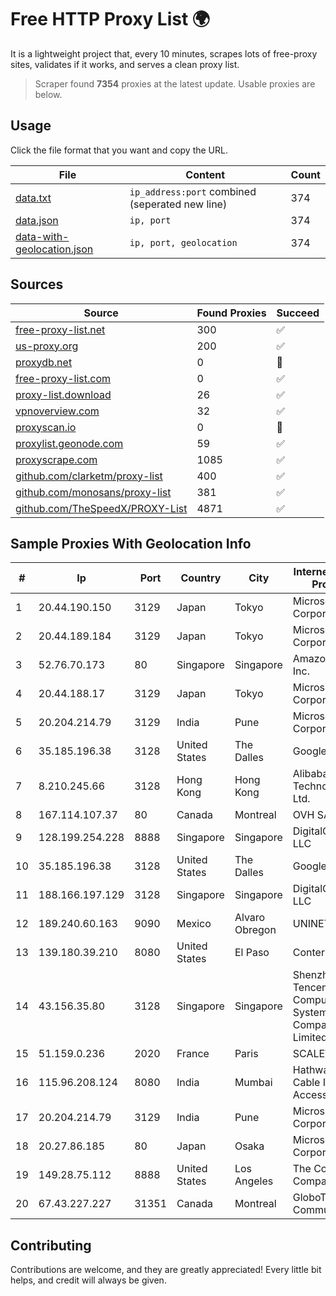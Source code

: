 
# Free HTTP Proxy List 🌍

It is a lightweight project that, every 10 minutes, scrapes lots of free-proxy sites, validates if it works, and serves a clean proxy list.


> Scraper found **7354** proxies at the latest update. Usable proxies are below.

## Usage

Click the file format that you want and copy the URL.


|File|Content|Count|
|----|-------|-----|
|[data.txt](https://raw.githubusercontent.com/themiralay/Proxy-List-World/master/data.txt)|`ip_address:port` combined (seperated new line)|374|
|[data.json](https://raw.githubusercontent.com/themiralay/Proxy-List-World/master/data.json)|`ip, port`|374|
|[data-with-geolocation.json](https://raw.githubusercontent.com/themiralay/Proxy-List-World/master/data-with-geolocation.json)|`ip, port, geolocation`|374|

## Sources

|Source|Found Proxies|Succeed|
|------|-------------|-------|
|[free-proxy-list.net](https://free-proxy-list.net)|300|✅|
|[us-proxy.org](https://www.us-proxy.org)|200|✅|
|[proxydb.net](http://proxydb.net)|0|🚫|
|[free-proxy-list.com](https://free-proxy-list.com/?page=&port=&type%5B%5D=http&type%5B%5D=https&up_time=0&search=Search)|0|✅|
|[proxy-list.download](https://www.proxy-list.download/HTTP)|26|✅|
|[vpnoverview.com](https://vpnoverview.com/privacy/anonymous-browsing/free-proxy-servers)|32|✅|
|[proxyscan.io](https://www.proxyscan.io)|0|🚫|
|[proxylist.geonode.com](https://proxylist.geonode.com/api/proxy-list?limit=300&page=1&sort_by=lastChecked&sort_type=desc&protocols=http,https)|59|✅|
|[proxyscrape.com](https://api.proxyscrape.com/v2/?request=displayproxies&protocol=http&timeout=10000&country=all&ssl=all&anonymity=all)|1085|✅|
|[github.com/clarketm/proxy-list](https://raw.githubusercontent.com/clarketm/proxy-list/master/proxy-list-raw.txt)|400|✅|
|[github.com/monosans/proxy-list](https://raw.githubusercontent.com/monosans/proxy-list/main/proxies/http.txt)|381|✅|
|[github.com/TheSpeedX/PROXY-List](https://raw.githubusercontent.com/TheSpeedX/PROXY-List/master/http.txt)|4871|✅|


## Sample Proxies With Geolocation Info

|#|Ip|Port|Country|City|Internet Service Provider|
|-|--|----|-------|----|-------------------------|
|1|20.44.190.150|3129|Japan|Tokyo|Microsoft Corporation|
|2|20.44.189.184|3129|Japan|Tokyo|Microsoft Corporation|
|3|52.76.70.173|80|Singapore|Singapore|Amazon.com, Inc.|
|4|20.44.188.17|3129|Japan|Tokyo|Microsoft Corporation|
|5|20.204.214.79|3129|India|Pune|Microsoft Corporation|
|6|35.185.196.38|3128|United States|The Dalles|Google LLC|
|7|8.210.245.66|3128|Hong Kong|Hong Kong|Alibaba (US) Technology Co., Ltd.|
|8|167.114.107.37|80|Canada|Montreal|OVH SAS|
|9|128.199.254.228|8888|Singapore|Singapore|DigitalOcean, LLC|
|10|35.185.196.38|3128|United States|The Dalles|Google LLC|
|11|188.166.197.129|3128|Singapore|Singapore|DigitalOcean, LLC|
|12|189.240.60.163|9090|Mexico|Alvaro Obregon|UNINET|
|13|139.180.39.210|8080|United States|El Paso|Conterra|
|14|43.156.35.80|3128|Singapore|Singapore|Shenzhen Tencent Computer Systems Company Limited|
|15|51.159.0.236|2020|France|Paris|SCALEWAY|
|16|115.96.208.124|8080|India|Mumbai|Hathway IP over Cable Internet Access|
|17|20.204.214.79|3129|India|Pune|Microsoft Corporation|
|18|20.27.86.185|80|Japan|Osaka|Microsoft Corporation|
|19|149.28.75.112|8888|United States|Los Angeles|The Constant Company|
|20|67.43.227.227|31351|Canada|Montreal|GloboTech Communications|



## Contributing

Contributions are welcome, and they are greatly appreciated! Every
little bit helps, and credit will always be given.

